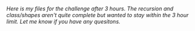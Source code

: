 ###### Here is my files for the challenge after 3 hours. The recursion and class/shapes aren't quite complete but wanted to stay within the 3 hour limit. Let me know if you have any quesitons. 
